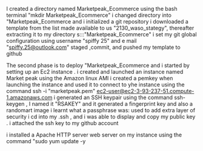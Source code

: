 I created a directory named Marketpeak_Ecommerce using the bash terminal "mkdir Marketpeak_Ecommerce"
i changed directory into "Marketpeak_Ecommerce and i initialized a git repository 
i downloaded a template from the list made available to us "2130_waso_stategy", thereafter extracting  it to my directory s:::"Marketpeak_Ecommerce"
i set my git global configuration using username "spiffy 25" and e mail "spiffy.25@outlook.com"
staged ,commit, and pushed my template to github 

The second phase is to deploy "Marketpeak_Ecommerce and i started by setting up an Ec2 instance .
i created and launched an instance named Market peak using the Amazon linux AMI 
i created a pemkey when launching the instance and used it to connect to yhe instance using the command  ssh -i "marketpeak.pem" ec2-user@ec2-3-93-237-51.compute-1.amazonaws.com
i generated an SSH keypair using the command ssh-keygen , I named it "RSAKEY" and it generated a fingerprint key and also a randomart image 
i learnt what a passphrase was: used to add extra layer of security 
i cd into my .ssh , and i was able to display and copy my public key .
i attached the ssh key to my github account 


i installed a  Apache HTTP server web server on my instance using the command "sudo yum update -y
